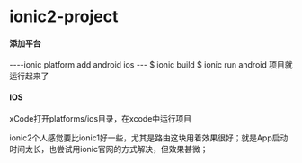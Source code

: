 # ionic2-project

#### 添加平台 
----ionic platform add android ios ---
$ ionic build 
$ ionic run android
项目就运行起来了
#### IOS
xCode打开platforms/ios目录，在xcode中运行项目

ionic2个人感觉要比ionic1好一些，尤其是路由这块用着效果很好；就是App启动时间太长，也尝试用ionic官网的方式解决，但效果甚微；
